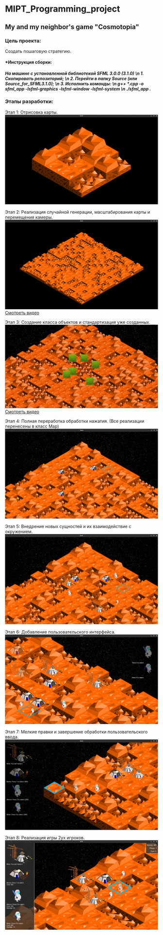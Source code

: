 # MIPT_Programming_project
## My and my neighbor's game "Cosmotopia"

### Цель проекта:
Создать пошаговую стратегию.

#### *Инструкция сборки:
##### На машине с установленной библиотекой SFML 3.0.0 (3.1.0) \n 1. Скопировать репозиторий; \n 2. Перейти в папку Source (или Source_for_SFML3.1.0); \n 3. Исполнить команды: \n g++ *.cpp -o sfml_app -lsfml-graphics -lsfml-window -lsfml-system \n ./sfml_app .

### Этапы разработки:
Этап 1: Отрисовка карты.
![Отрисовка карты.](/Images/EmptyMap.png)

Этап 2: Реализация случайной генерации, масштабирования карты и перемещения камеры.
![Отрисовка карты.](/Images/ScaleMap.png)
[Смотреть видео](/Images/ScaleMap.mp4) 

Этап 3: Создание класса объектов и стандартизация уже созданных.
![Отрисовка карты.](/Images/Buildings.png)
[Смотреть видео](/Images/Buildings.mp4) 

Этап 4: Полная переработка обработки нажатия. (Все реализации перенесены в класс Map)
![Отрисовка карты.](/Images/Barracks.png)

Этап 5: Внедрение новых сущностей и их взаимодействие с окружением.
![Отрисовка карты.](/Images/Units.png)

Этап 6: Добавление пользовательского интерфейса.
![Отрисовка карты.](/Images/UI.png)

Этап 7: Мелкие правки и завершение обработки пользовательского ввода.
![Отрисовка карты.](/Images/USER.png)

Этап 8: Реализация игры 2ух игроков.
![Отрисовка карты.](/Images/2ndUser.png)